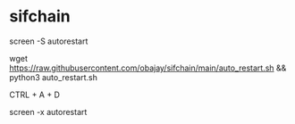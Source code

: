 # sifchain

screen -S autorestart

wget https://raw.githubusercontent.com/obajay/sifchain/main/auto_restart.sh && python3 auto_restart.sh

CTRL + A + D

screen -x autorestart
